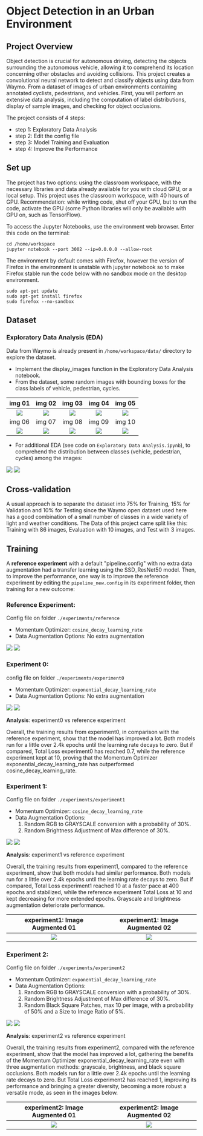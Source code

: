 # Object Detection in an Urban Environment

## Project Overview
Object detection is crucial for autonomous driving, detecting the objects surrounding the autonomous vehicle, allowing it to comprehend its location concerning other obstacles and avoiding collisions. This project creates a convolutional neural network to detect and classify objects using data from Waymo. From a dataset of images of urban environments containing annotated cyclists, pedestrians, and vehicles.
First, you will perform an extensive data analysis, including the computation of label distributions, display of sample images, and checking for object occlusions.

The project consists of 4 steps:
- step 1: Exploratory Data Analysis
- step 2: Edit the config file
- step 3: Model Training and Evaluation
- step 4: Improve the Performance

## Set up
The project has two options: using the classroom workspace, with the necessary libraries and data already available for you with cloud GPU, or a local setup. This project uses the classroom workspace, with 40 hours of GPU. Recommendation: while writing code, shut off your GPU, but to run the code, activate the GPU (some Python libraries will only be available with GPU on, such as TensorFlow).


To access the Jupyter Notebooks, use the environment web browser. Enter this code on the terminal:
```
cd /home/workspace
jupyter notebook --port 3002 --ip=0.0.0.0 --allow-root
```

The environment by default comes with Firefox, however the version of Firefox in the environment is unstable with jupyter notebook so to make Firefox stable run the code below with no sandbox mode on the desktop environment.
```
sudo apt-get update
sudo apt-get install firefox
sudo firefox --no-sandbox
```

## Dataset
### Exploratory Data Analysis (EDA)
Data from Waymo is already present in ``/home/workspace/data/`` directory to explore the dataset.
- Implement the display_images function in the Exploratory Data Analysis notebook.
- From the dataset, some random images with bounding boxes for the class labels of vehicle, pedestrian, cycles.

| img 01                       | img 02                       | img 03                       | img 04                       | img 05                       |
|:----------------------------:|:----------------------------:|:----------------------------:|:----------------------------:|:----------------------------:|
| <img src="/img/img_01.png"/> | <img src="/img/img_02.png"/> | <img src="/img/img_03.png"/> | <img src="/img/img_04.png"/> | <img src="/img/img_05.png"/> |
| img 06                       | img 07                       | img 08                       | img 09                       | img 10                       |
| <img src="/img/img_06.png"/> | <img src="/img/img_07.png"/> | <img src="/img/img_08.png"/> | <img src="/img/img_09.png"/> | <img src="/img/img_10.png"/> |

- For additional EDA (see code on ``Exploratory Data Analysis.ipynb``), to comprehend the distribution between classes (vehicle, pedestrian, cycles) among the images:
<img src="/img/EDA_01.png"/>
<img src="/img/EDA_02.png"/>


## Cross-validation
A usual approach is to separate the dataset into 75% for Training, 15% for Validation and 10% for Testing since the Waymo open dataset used here has a good combination of a small number of classes in a wide variety of light and weather conditions. The Data of this project came split like this: Training with 86 images, Evaluation with 10 images, and Test with 3 images.


## Training
A **reference experiment** with a default "pipeline.config" with no extra data augmentation had a transfer learning using the SSD_ResNet50 model. Then, to improve the performance, one way is to improve the reference experiment by editing the ``pipeline_new.config`` in its experiment folder, then training for a new outcome:

### **Reference Experiment**: 
Config file on folder ```./experiments/reference```

- Momentum Optimizer:  ``cosine_decay_learning_rate``
- Data Augmentation Options: No extra augmentation

<img src="/img/tensorboard_01.png"/>
<img src="/img/tensorboard_02.png"/>


### **Experiment 0**: 
config file on folder ```./experiments/experiment0```

- Momentum Optimizer:  ``exponential_decay_learning_rate``
- Data Augmentation Options: No extra augmentation

<img src="/img/tensorboard_experiment0_01.png"/>
<img src="/img/tensorboard_experiment0_02.png"/>


**Analysis**: experiment0 vs reference experiment

Overall, the training results from experiment0, in comparison with the reference experiment, show that the model has improved a lot. 
Both models run for a little over 2.4k epochs until the learning rate decays to zero. But if compared, Total Loss experiment0 has reached 0.7, while the reference experiment kept at 10, proving that the Momentum Optimizer exponential_decay_learning_rate has outperformed cosine_decay_learning_rate.


### **Experiment 1**: 
Config file on folder ```./experiments/experiment1```

- Momentum Optimizer:  ``cosine_decay_learning_rate``
- Data Augmentation Options:
    1. Random RGB to GRAYSCALE conversion with a probability of 30%.
    2. Random Brightness Adjustment of Max difference of 30%.

<img src="/img/tensorboard_experiment1_01.png"/>
<img src="/img/tensorboard_experiment1_02.png"/>


**Analysis**: experiment1 vs reference experiment

Overall, the training results from experiment1, compared to the reference experiment, show that both models had similar performance. Both models run for a little over 2.4k epochs until the learning rate decays to zero. But if compared, Total Loss experiment1 reached 10 at a faster pace at 400 epochs and stabilized, while the reference experiment Total Loss at 10 and kept decreasing for more extended epochs. Grayscale and brightness augmentation deteriorate performance.

| experiment1: Image Augmented 01           | experiment1: Image Augmented 02           |
|:-----------------------------------------:|:-----------------------------------------:|
| <img src="/img/img_augment_exp1_01.png"/> | <img src="/img/img_augment_exp1_02.png"/> |


### **Experiment 2**: 
Config file on folder ```./experiments/experiment2``` 

- Momentum Optimizer:  ``exponential_decay_learning_rate``
- Data Augmentation Options:
    1. Random RGB to GRAYSCALE conversion with a probability of 30%.
    2. Random Brightness Adjustment of Max difference of 30%.
    3. Random Black Square Patches, max 10 per image, with a probability of 50% and a Size to Image Ratio of 5%.

<img src="/img/tensorboard_experiment2_01.png"/>
<img src="/img/tensorboard_experiment2_02.png"/>


**Analysis**: experiment2 vs reference experiment

Overall, the training results from experiment2, compared with the reference experiment, show that the model has improved a lot, gathering the benefits of the Momentum Optimizer exponential_decay_learning_rate even with three augmentation methods: grayscale, brightness, and black square occlusions. Both models run for a little over 2.4k epochs until the learning rate decays to zero. But Total Loss experiment2 has reached 1, improving its performance and bringing a greater diversity, becoming a more robust a versatile mode, as seen in the images below.

| experiment2: Image Augmented 01           | experiment2: Image Augmented 02           |
|:-----------------------------------------:|:-----------------------------------------:|
| <img src="/img/img_augment_exp2_01.png"/> | <img src="/img/img_augment_exp2_02.png"/> |

